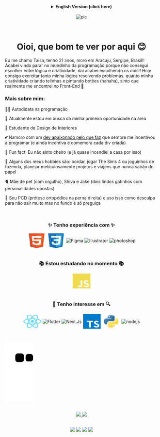 <!--EN--> 
<details>
  <summary align="center"><strong>English Version (click here)</strong></summary>
  <!--GIF-->
  <div align="center"><br>
    <img alt="pic" width="480" height="270" src="https://user-images.githubusercontent.com/61176855/145516952-f1f75741-28ad-4edf-8abc-2aee331c577a.gif">
  </div>
  
  <!--Textinho e mais sobre mim-->
  <h1 align="center"><br>Hey, good to see you here 😊</h1>
   <p>My name is Taisa, I am 21 years old, and I live in Aracaju, Sergipe, Brazil! I ended up in the programming world because I couldn't choose between logic and creativity, so I ended up choosing both! Today I can exercise both my logic solving problems, and my creativity creating screens and painting buttons (hahaha), I feel I really found myself in Front-End 🥰</p>
  
  <h3> More about me:<br></h3>
  <p>👩‍💻 Self-taught in programming</p>
  <p>🎯 I am currently looking for my first opportunity in the area</p>
  <p>🎨 Interior Design Student</p>
  <p>💕 I'm dating a <a href="https://github.com/GabrielF9">passionate developer</a> who has always encouraged me to program (and still encourages and celebrates every div created)</p>
  <p>👃 Fun fact: I can't smell (and I almost burned down the house for it)</p>
  <p>🎈 Some of my hobbies are: embroidery, playing The Sims 4 or farm games, meticulously planning projects and trips that will never get off the ground</p>
  <p>🐈 Pet mom (proudly), Shiva and Jake (two beautiful kittens with opposite personalities)</p>
  <p>🦿 I am disabled people (orthopedic prosthesis in the right leg) and I use this as an excuse not to go out much but deep down it is just laziness</p>
  
<!--Linguagens e Frameworks com exp, estudando e interesse-->
  <div align="center"><br>
    <h3>✨ I have experience with ✨</h3>
    <img align="center" alt="HTML" title="HTML" height="50" width="60" src="https://raw.githubusercontent.com/devicons/devicon/master/icons/html5/html5-original.svg">
    <img align="center" alt="CSS" title="CSS" height="50" width="60" src="https://raw.githubusercontent.com/devicons/devicon/master/icons/css3/css3-original.svg">
    <img align="center" alt="Figma" title="Figma" height="50" width="60" src="https://cdn.jsdelivr.net/gh/devicons/devicon/icons/figma/figma-original.svg" />
    <img align="center" alt="Illustrator" title="Illustrator" height="50" width="60" src="https://cdn.jsdelivr.net/gh/devicons/devicon/icons/illustrator/illustrator-plain.svg" />
    <img align="center" alt="photoshop" title="Photoshop" height="50" width="60" src="https://cdn.jsdelivr.net/gh/devicons/devicon/icons/photoshop/photoshop-plain.svg" />
  </div>
    
  <div align="center"><br>
    <h3>📚 I am studying at the moment 📚</h3>
    <img align="center" alt="Js" title="JavaScript" height="50" width="60" src="https://raw.githubusercontent.com/devicons/devicon/master/icons/javascript/javascript-plain.svg">
  </div>  
  
  <div align="center"><br>
    <h3>🔎 I am interested in 🔍</h3>
    <img align="center" alt="React" title="React" height="50" width="60" src="https://raw.githubusercontent.com/devicons/devicon/master/icons/react/react-original.svg">
    <img align="center" alt="Flutter" title="Flutter" height="50" width="60" src="https://cdn.jsdelivr.net/gh/devicons/devicon/icons/flutter/flutter-original.svg" />
    <img align="center" alt="Next.Js" title="Next.Js" height="50" width="50" src="https://camo.githubusercontent.com/92ec9eb7eeab7db4f5919e3205918918c42e6772562afb4112a2909c1aaaa875/68747470733a2f2f6173736574732e76657263656c2e636f6d2f696d6167652f75706c6f61642f76313630373535343338352f7265706f7369746f726965732f6e6578742d6a732f6e6578742d6c6f676f2e706e67">
    <img align="center" alt="Ts" title="TypeScript" height="50" width="60" src="https://raw.githubusercontent.com/devicons/devicon/master/icons/typescript/typescript-plain.svg">
    <img align="center" alt="Python" title="Python" height="50" width="60" src="https://raw.githubusercontent.com/devicons/devicon/master/icons/python/python-original.svg">
    <img align="center" alt="nodejs" title="NodeJS" height="60" width="60" src="https://cdn.jsdelivr.net/gh/devicons/devicon/icons/nodejs/nodejs-plain-wordmark.svg" />
  </div>
  
  
  <div><br></div>
  
##  
  
  <!--Snake-->
  ![Snake animation](https://github.com/taisasoares/taisasoares/blob/output/github-contribution-grid-snake.svg)
  
  <!--Quadros de estastísticas e linguagens-->
<div align="center"><br>
  <a href="https://github.com/taisasoares">
  <img height="180em" src="https://github-readme-stats.vercel.app/api?username=taisasoares&show_icons=true&theme=aura_dark&include_all_commits=true&count_private=true"/>
  <img height="180em" src="https://github-readme-stats.vercel.app/api/top-langs/?username=taisasoares&theme=aura_dark&langs_count=3"/>
</div>
  
  <div><br></div>
  
  <!--Contato-->
  <div align="center"> 
  
  <a href = "mailto:soares.taisa16@gmail.com"><img src="https://img.shields.io/badge/Gmail-D14836?style=flat&logo=gmail&logoColor=white" target="_blank"></a>
  <a href="https://www.linkedin.com/in/taisasoares"><img src="https://img.shields.io/badge/-LinkedIn-%230077B5?style=flat&logo=linkedin&logoColor=white" target="_blank"></a>
  <a href="https://twitter.com/gnoma_robotica"><img src="https://img.shields.io/badge/Twitter-1DA1F2?style=flat&logo=twitter&logoColor=white" target="_blank"></a>
  <a href="https://www.instagram.com/taisa_semh/"><img src="https://img.shields.io/badge/-Instagram-%23E4405F?style=flat&logo=instagram&logoColor=white" target="_blank"></a>
 
</div>
 
------------------------------------------------------------------------------------------------------------------------------------------------------------------
</div>
</details>
 
  
 <!--PT-BR--> 
 <!--GIF-->
  <div align="center"><br>
    <img alt="pic" width="480" height="270" src="https://user-images.githubusercontent.com/61176855/145516952-f1f75741-28ad-4edf-8abc-2aee331c577a.gif">
  </div>
  
  <!--Textinho e mais sobre mim-->
  <h1 align="center"><br>Oioi, que bom te ver por aqui 😊</h1>
   <p>Eu me chamo Taisa, tenho 21 anos, moro em Aracaju, Sergipe, Brasil!! Acabei vindo parar no mundinho da programação porque não consegui escolher entre lógica e criatividade, daí acabei escolhendo os dois!! Hoje consigo exercitar tanto minha lógica resolvendo problemas, quanto minha criatividade criando telinhas e pintando botões (hahaha), sinto que realmente me encontrei no Front-End 🥰</p>
  
  <h3> Mais sobre mim:<br></h3>
  <p>👩‍💻 Autodidata na programação</p>
  <p>🎯 Atualmente estou em busca da minha primeira oportunidade na área</p>
  <p>🎨 Estudante de Design de Interiores</p>
  <p>💕 Namoro com um <a href="https://github.com/GabrielF9">dev apaixonado pelo que faz</a> que sempre me incentivou a programar (e ainda incentiva e comemora cada div criada)</p>
  <p>👃 Fun fact: Eu não sinto cheiro (e já quase incendiei a casa por isso)</p>
  <p>🎈 Alguns dos meus hobbies são: bordar, jogar The Sims 4 ou joguinhos de fazenda, planejar meticulosamente projetos e viajens que nunca sairão do papel</p>
  <p>🐈 Mãe de pet (com orgulho), Shiva e Jake (dois lindos gatinhos com personalidades opostas)</p>
  <p>🦿 Sou PCD (prótese ortopédica na perna direita) e uso isso como desculpa para não sair muito mas no fundo é só preguiça</p>
  
<!--Linguagens e Frameworks com exp, estudando e interesse-->
  <div align="center"><br>
    <h3>✨ Tenho experiência com ✨</h3>
    <img align="center" alt="HTML" title="HTML" height="50" width="60" src="https://raw.githubusercontent.com/devicons/devicon/master/icons/html5/html5-original.svg">
    <img align="center" alt="CSS" title="CSS" height="50" width="60" src="https://raw.githubusercontent.com/devicons/devicon/master/icons/css3/css3-original.svg">
    <img align="center" alt="Figma" title="Figma" height="50" width="60" src="https://cdn.jsdelivr.net/gh/devicons/devicon/icons/figma/figma-original.svg" />
    <img align="center" alt="Illustrator" title="Illustrator" height="50" width="60" src="https://cdn.jsdelivr.net/gh/devicons/devicon/icons/illustrator/illustrator-plain.svg" />
    <img align="center" alt="photoshop" title="Photoshop" height="50" width="60" src="https://cdn.jsdelivr.net/gh/devicons/devicon/icons/photoshop/photoshop-plain.svg" />
  </div>
    
  <div align="center"><br>
    <h3>📚 Estou estudando no momento 📚</h3>
    <img align="center" alt="Js" title="JavaScript" height="50" width="60" src="https://raw.githubusercontent.com/devicons/devicon/master/icons/javascript/javascript-plain.svg">
  </div>  
  
  <div align="center"><br>
    <h3>🔎 Tenho interesse em 🔍</h3>
    <img align="center" alt="React" title="React" height="50" width="60" src="https://raw.githubusercontent.com/devicons/devicon/master/icons/react/react-original.svg">
    <img align="center" alt="Flutter" title="Flutter" height="50" width="60" src="https://cdn.jsdelivr.net/gh/devicons/devicon/icons/flutter/flutter-original.svg" />
    <img align="center" alt="Next.Js" title="Next.Js" height="50" width="50" src="https://camo.githubusercontent.com/92ec9eb7eeab7db4f5919e3205918918c42e6772562afb4112a2909c1aaaa875/68747470733a2f2f6173736574732e76657263656c2e636f6d2f696d6167652f75706c6f61642f76313630373535343338352f7265706f7369746f726965732f6e6578742d6a732f6e6578742d6c6f676f2e706e67">
    <img align="center" alt="Ts" title="TypeScript" height="50" width="60" src="https://raw.githubusercontent.com/devicons/devicon/master/icons/typescript/typescript-plain.svg">
    <img align="center" alt="Python" title="Python" height="50" width="60" src="https://raw.githubusercontent.com/devicons/devicon/master/icons/python/python-original.svg">
    <img align="center" alt="nodejs" title="NodeJS" height="60" width="60" src="https://cdn.jsdelivr.net/gh/devicons/devicon/icons/nodejs/nodejs-plain-wordmark.svg" />
  </div>
  
  
  <div><br></div>
  
##  
  
  <!--Snake-->
  ![Snake animation](https://github.com/taisasoares/taisasoares/blob/output/github-contribution-grid-snake.svg)
  
  <!--Quadros de estastísticas e linguagens-->
<div align="center"><br>
  <a href="https://github.com/taisasoares">
  <img height="180em" src="https://github-readme-stats.vercel.app/api?username=taisasoares&show_icons=true&theme=aura_dark&include_all_commits=true&count_private=true&locale=pt-br"/>
  <img height="180em" src="https://github-readme-stats.vercel.app/api/top-langs/?username=taisasoares&theme=aura_dark&locale=pt-br&langs_count=3"/>
</div>
  
  <div><br></div>
  
  <!--Contato-->
  <div align="center"> 
  
  <a href = "mailto:soares.taisa16@gmail.com"><img src="https://img.shields.io/badge/Gmail-D14836?style=flat&logo=gmail&logoColor=white" target="_blank"></a>
  <a href="https://www.linkedin.com/in/taisasoares"><img src="https://img.shields.io/badge/-LinkedIn-%230077B5?style=flat&logo=linkedin&logoColor=white" target="_blank"></a>
  <a href="https://twitter.com/gnoma_robotica"><img src="https://img.shields.io/badge/Twitter-1DA1F2?style=flat&logo=twitter&logoColor=white" target="_blank"></a>
  <a href="https://www.instagram.com/taisa_semh/"><img src="https://img.shields.io/badge/-Instagram-%23E4405F?style=flat&logo=instagram&logoColor=white" target="_blank"></a>
 
</div>
